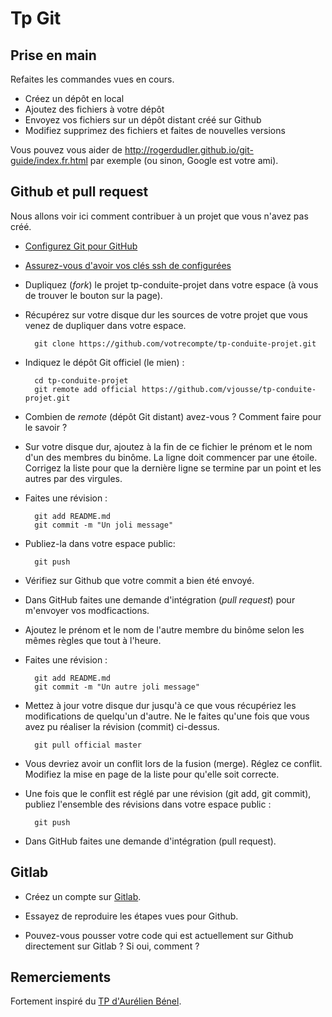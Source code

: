 # Tp Git

## Prise en main

Refaites les commandes vues en cours.

* Créez un dépôt en local
* Ajoutez des fichiers à votre dépôt
* Envoyez vos fichiers sur un dépôt distant créé sur Github
* Modifiez supprimez des fichiers et faites de nouvelles versions

Vous pouvez vous aider de http://rogerdudler.github.io/git-guide/index.fr.html par exemple (ou sinon, Google est votre ami).

## Github et pull request

Nous allons voir ici comment contribuer à un projet que vous n'avez pas créé.

* [Configurez Git pour GitHub](http://help.github.com/set-up-git-redirect/)
* [Assurez-vous d'avoir vos clés ssh de configurées](https://help.github.com/articles/generating-ssh-keys/)
* Dupliquez (*fork*) le projet tp-conduite-projet dans votre espace (à vous de trouver le bouton sur la page).
* Récupérez sur votre disque dur les sources de votre projet que vous venez de dupliquer dans votre espace.

        git clone https://github.com/votrecompte/tp-conduite-projet.git

* Indiquez le dépôt Git officiel (le mien) :

        cd tp-conduite-projet
        git remote add official https://github.com/vjousse/tp-conduite-projet.git

* Combien de *remote* (dépôt Git distant) avez-vous ? Comment faire pour le savoir ?

* Sur votre disque dur, ajoutez à la fin de ce fichier le prénom et le nom d'un des membres du binôme. La ligne doit commencer par une étoile. Corrigez la liste pour que la dernière ligne se termine par un point et les autres par des virgules.

* Faites une révision :

        git add README.md
        git commit -m "Un joli message"

* Publiez-la dans votre espace public:

        git push

* Vérifiez sur Github que votre commit a bien été envoyé.

* Dans GitHub faites une demande d'intégration (*pull request*) pour m'envoyer vos modficactions.
* Ajoutez le prénom et le nom de l'autre membre du binôme selon les mêmes règles que tout à l'heure.
* Faites une révision :

        git add README.md
        git commit -m "Un autre joli message"

* Mettez à jour votre disque dur jusqu'à ce que vous récupériez les modifications de quelqu'un d'autre. Ne le faites qu'une fois que vous avez pu réaliser la révision (commit) ci-dessus.

        git pull official master

* Vous devriez avoir un conflit lors de la fusion (merge). Réglez ce conflit. Modifiez la mise en page de la liste pour qu'elle soit correcte.
* Une fois que le conflit est réglé par une révision (git add, git commit), publiez l'ensemble des révisions dans votre espace public :

        git push

* Dans GitHub faites une demande d'intégration (pull request).

## Gitlab

* Créez un compte sur [Gitlab](https://gitlab.com/).

* Essayez de reproduire les étapes vues pour Github.

* Pouvez-vous pousser votre code qui est actuellement sur Github directement sur Gitlab ? Si oui, comment ?

## Remerciements

Fortement inspiré du [TP d'Aurélien Bénel](https://github.com/benel/TP-Git).
